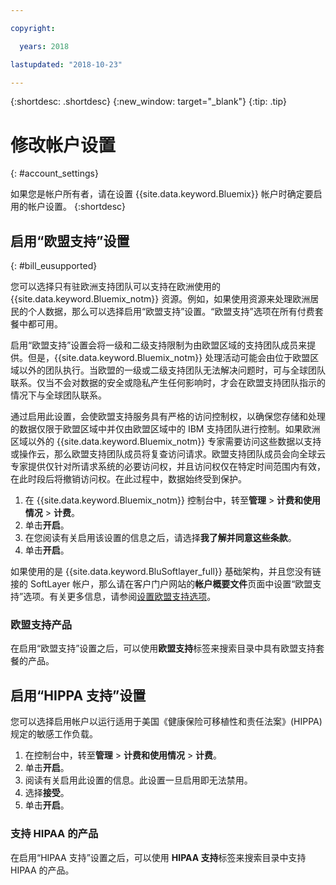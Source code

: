 ```yaml
---

copyright:

  years: 2018

lastupdated: "2018-10-23" 

---
```


{:shortdesc: .shortdesc}
{:new_window: target="_blank"}
{:tip: .tip}

# 修改帐户设置
{: #account_settings}

如果您是帐户所有者，请在设置 {{site.data.keyword.Bluemix}} 帐户时确定要启用的帐户设置。
{:shortdesc}

## 启用“欧盟支持”设置
{: #bill_eusupported}

您可以选择只有驻欧洲支持团队可以支持在欧洲使用的 {{site.data.keyword.Bluemix_notm}} 资源。例如，如果使用资源来处理欧洲居民的个人数据，那么可以选择启用“欧盟支持”设置。“欧盟支持”选项在所有付费套餐中都可用。


启用“欧盟支持”设置会将一级和二级支持限制为由欧盟区域的支持团队成员来提供。但是，{{site.data.keyword.Bluemix_notm}} 处理活动可能会由位于欧盟区域以外的团队执行。当欧盟的一级或二级支持团队无法解决问题时，可与全球团队联系。仅当不会对数据的安全或隐私产生任何影响时，才会在欧盟支持团队指示的情况下与全球团队联系。

通过启用此设置，会使欧盟支持服务具有严格的访问控制权，以确保您存储和处理的数据仅限于欧盟区域中并仅由欧盟区域中的 IBM 支持团队进行控制。如果欧洲区域以外的 {{site.data.keyword.Bluemix_notm}} 专家需要访问这些数据以支持或操作云，那么欧盟支持团队成员将复查访问请求。欧盟支持团队成员会向全球云专家提供仅针对所请求系统的必要访问权，并且访问权仅在特定时间范围内有效，在此时段后将撤销访问权。在此过程中，数据始终受到保护。

  1. 在 {{site.data.keyword.Bluemix_notm}} 控制台中，转至**管理** > **计费和使用情况** > **计费**。  
  2. 单击**开启**。
  3. 在您阅读有关启用该设置的信息之后，请选择**我了解并同意这些条款**。
  4. 单击**开启**。

如果使用的是 {{site.data.keyword.BluSoftlayer_full}} 基础架构，并且您没有链接的 SoftLayer 帐户，那么请在客户门户网站的**帐户概要文件**页面中设置“欧盟支持”选项。有关更多信息，请参阅[设置欧盟支持选项](/docs/customer-portal/cpmanuserprof.html#cp_seteusupported)。

### 欧盟支持产品

在启用“欧盟支持”设置之后，可以使用**欧盟支持**标签来搜索目录中具有欧盟支持套餐的产品。  

## 启用“HIPPA 支持”设置

您可以选择启用帐户以运行适用于美国《健康保险可移植性和责任法案》(HIPPA) 规定的敏感工作负载。 

1. 在控制台中，转至**管理** > **计费和使用情况** > **计费**。
2. 单击**开启**。 
3. 阅读有关启用此设置的信息。此设置一旦启用即无法禁用。 
4. 选择**接受**。 
5. 单击**开启**。

### 支持 HIPAA 的产品

在启用“HIPAA 支持”设置之后，可以使用 **HIPAA 支持**标签来搜索目录中支持 HIPAA 的产品。 
